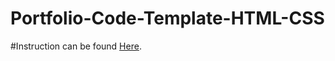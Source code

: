 # Portfolio-Code-Template-HTML-CSS
#Instruction can be found [Here](https://docs.google.com/document/d/1DSvZCPPNnwGmPbOFDp_-zezZY8WFaa6v/edit).